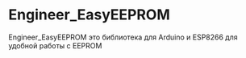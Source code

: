 # Engineer_EasyEEPROM
Engineer_EasyEEPROM это библиотека для Arduino и ESP8266 для удобной работы с EEPROM
